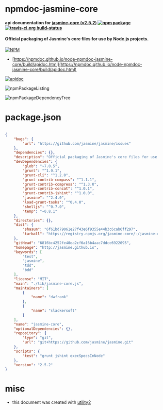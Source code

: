 # npmdoc-jasmine-core

#### api documentation for  [jasmine-core (v2.5.2)](http://jasmine.github.io)  [![npm package](https://img.shields.io/npm/v/npmdoc-jasmine-core.svg?style=flat-square)](https://www.npmjs.org/package/npmdoc-jasmine-core) [![travis-ci.org build-status](https://api.travis-ci.org/npmdoc/node-npmdoc-jasmine-core.svg)](https://travis-ci.org/npmdoc/node-npmdoc-jasmine-core)

#### Official packaging of Jasmine's core files for use by Node.js projects.

[![NPM](https://nodei.co/npm/jasmine-core.png?downloads=true&downloadRank=true&stars=true)](https://www.npmjs.com/package/jasmine-core)

- [https://npmdoc.github.io/node-npmdoc-jasmine-core/build/apidoc.html](https://npmdoc.github.io/node-npmdoc-jasmine-core/build/apidoc.html)

[![apidoc](https://npmdoc.github.io/node-npmdoc-jasmine-core/build/screenCapture.buildCi.browser.%252Ftmp%252Fbuild%252Fapidoc.html.png)](https://npmdoc.github.io/node-npmdoc-jasmine-core/build/apidoc.html)

![npmPackageListing](https://npmdoc.github.io/node-npmdoc-jasmine-core/build/screenCapture.npmPackageListing.svg)

![npmPackageDependencyTree](https://npmdoc.github.io/node-npmdoc-jasmine-core/build/screenCapture.npmPackageDependencyTree.svg)



# package.json

```json

{
    "bugs": {
        "url": "https://github.com/jasmine/jasmine/issues"
    },
    "dependencies": {},
    "description": "Official packaging of Jasmine's core files for use by Node.js projects.",
    "devDependencies": {
        "glob": "~7.0.5",
        "grunt": "^1.0.1",
        "grunt-cli": "^1.2.0",
        "grunt-contrib-compass": "^1.1.1",
        "grunt-contrib-compress": "^1.3.0",
        "grunt-contrib-concat": "^1.0.1",
        "grunt-contrib-jshint": "^1.0.0",
        "jasmine": "^2.4.0",
        "load-grunt-tasks": "^0.4.0",
        "shelljs": "^0.7.0",
        "temp": "~0.8.1"
    },
    "directories": {},
    "dist": {
        "shasum": "6f61bd79061e27f43e6f9355e44b3c6cab6ff297",
        "tarball": "https://registry.npmjs.org/jasmine-core/-/jasmine-core-2.5.2.tgz"
    },
    "gitHead": "6816bc4252fe40ea2cf6a16b4aac7ddce6922095",
    "homepage": "http://jasmine.github.io",
    "keywords": [
        "test",
        "jasmine",
        "tdd",
        "bdd"
    ],
    "license": "MIT",
    "main": "./lib/jasmine-core.js",
    "maintainers": [
        {
            "name": "dwfrank"
        },
        {
            "name": "slackersoft"
        }
    ],
    "name": "jasmine-core",
    "optionalDependencies": {},
    "repository": {
        "type": "git",
        "url": "git+https://github.com/jasmine/jasmine.git"
    },
    "scripts": {
        "test": "grunt jshint execSpecsInNode"
    },
    "version": "2.5.2"
}
```



# misc
- this document was created with [utility2](https://github.com/kaizhu256/node-utility2)
